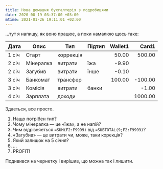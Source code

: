 ```yaml
---
title: Нова домашня бухгалтерія з подробицями
date: 2020-08-19 03:37:00 +03:00
mtime: 2021-01-26 19:11:01 +02:00
---
```


…тут я напишу, як воно працює, а поки намалюю щось таке:

Дата   | Опис        | Тип       | Підтип    | Wallet1 | Card1
-------|-------------|-----------|-----------|--------:|--------:
1 січ  | Старт       | коррекція |           |   50.00 |  500.00
2 січ  | Мінералка   | витрати   | їжа       |   -9.90 |
2 січ  | Загубив     | витрати   | їнше      |   -0.10 |
3 січ  | Банкомат    | трансфер  |           |  100.00 | -100.00
3 січ  | Комісія     | витрати   | банки     |         |   -1.00
4 січ  | Зарплата    | доходи    |           |         | 1000.00

Здається, все просто.

1. Нащо потрібен тип?
2. Чому мінералка — це «їжа», а не напій?
3. Чим відрізняеться `=SUM(F2:F9999)` від `=SUBTOTAL(9;F2:F9999)`?
4. «Загубив» — це витрати чи, може, таки корекція?
5. Який залишок на 5 січня?
6. …
7. PROFIT!

Подивився на чернетку і вирішив, що можна так і лишити.

